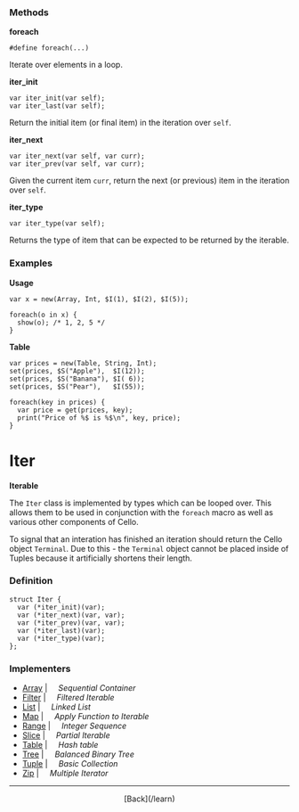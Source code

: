   <div class="row">
  <div class="col-xs-6 col-md-6">

### Methods

__foreach__

    #define foreach(...)
    

Iterate over elements in a loop.

__iter_init__

    var iter_init(var self);
    var iter_last(var self);

Return the initial item (or final item) in the iteration over `self`.

__iter_next__

    var iter_next(var self, var curr);
    var iter_prev(var self, var curr);

Given the current item `curr`, return the next (or previous) item in the iteration over `self`.

__iter_type__

    var iter_type(var self);

Returns the type of item that can be expected to be returned by the iterable.

### Examples

__Usage__

    var x = new(Array, Int, $I(1), $I(2), $I(5));
    
    foreach(o in x) {
      show(o); /* 1, 2, 5 */
    }
    

__Table__

    var prices = new(Table, String, Int);
    set(prices, $S("Apple"),  $I(12));
    set(prices, $S("Banana"), $I( 6));
    set(prices, $S("Pear"),   $I(55));
    
    foreach(key in prices) {
      var price = get(prices, key);
      print("Price of %$ is %$\n", key, price);
    }
    



  </div>
  <div class="col-xs-6 col-md-6">

# Iter
__Iterable__

The `Iter` class is implemented by types which can be looped over. This allows them to be used in conjunction with the `foreach` macro as well as various other components of Cello.

To signal that an interation has finished an iteration should return the Cello object `Terminal`. Due to this - the `Terminal` object cannot be placed inside of Tuples because it artificially shortens their length.

### Definition

    struct Iter {
      var (*iter_init)(var);
      var (*iter_next)(var, var);
      var (*iter_prev)(var, var);
      var (*iter_last)(var);
      var (*iter_type)(var);
    };
    

### Implementers

* <span class="docitem">[Array](/learn/array)</span> | &nbsp; &nbsp;   _Sequential Container_
* <span class="docitem">[Filter](/learn/filter)</span> | &nbsp; &nbsp;   _Filtered Iterable_
* <span class="docitem">[List](/learn/list)</span> | &nbsp; &nbsp;   _Linked List_
* <span class="docitem">[Map](/learn/map)</span> | &nbsp; &nbsp;   _Apply Function to Iterable_
* <span class="docitem">[Range](/learn/range)</span> | &nbsp; &nbsp;   _Integer Sequence_
* <span class="docitem">[Slice](/learn/slice)</span> | &nbsp; &nbsp;   _Partial Iterable_
* <span class="docitem">[Table](/learn/table)</span> | &nbsp; &nbsp;   _Hash table_
* <span class="docitem">[Tree](/learn/tree)</span> | &nbsp; &nbsp;   _Balanced Binary Tree_
* <span class="docitem">[Tuple](/learn/tuple)</span> | &nbsp; &nbsp;   _Basic Collection_
* <span class="docitem">[Zip](/learn/zip)</span> | &nbsp; &nbsp;   _Multiple Iterator_

* * *

  <p style="text-align:center;">
[Back](/learn)
  </p>

  </div>
  </div>

